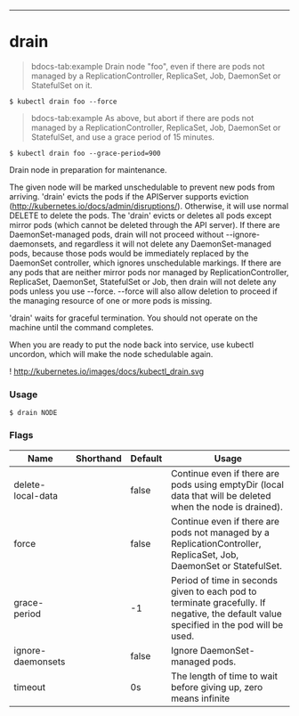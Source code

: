 ------------

# drain

>bdocs-tab:example Drain node "foo", even if there are pods not managed by a ReplicationController, ReplicaSet, Job, DaemonSet or StatefulSet on it.

```bdocs-tab:example_shell
$ kubectl drain foo --force
```

>bdocs-tab:example As above, but abort if there are pods not managed by a ReplicationController, ReplicaSet, Job, DaemonSet or StatefulSet, and use a grace period of 15 minutes.

```bdocs-tab:example_shell
$ kubectl drain foo --grace-period=900
```


Drain node in preparation for maintenance. 

The given node will be marked unschedulable to prevent new pods from arriving. 'drain' evicts the pods if the APIServer supports eviction (http://kubernetes.io/docs/admin/disruptions/). Otherwise, it will use normal DELETE to delete the pods. The 'drain' evicts or deletes all pods except mirror pods (which cannot be deleted through the API server).  If there are DaemonSet-managed pods, drain will not proceed without --ignore-daemonsets, and regardless it will not delete any DaemonSet-managed pods, because those pods would be immediately replaced by the DaemonSet controller, which ignores unschedulable markings.  If there are any pods that are neither mirror pods nor managed by ReplicationController, ReplicaSet, DaemonSet, StatefulSet or Job, then drain will not delete any pods unless you use --force.  --force will also allow deletion to proceed if the managing resource of one or more pods is missing. 

'drain' waits for graceful termination. You should not operate on the machine until the command completes. 

When you are ready to put the node back into service, use kubectl uncordon, which will make the node schedulable again. 

! http://kubernetes.io/images/docs/kubectl_drain.svg

### Usage

`$ drain NODE`



### Flags

Name | Shorthand | Default | Usage
---- | --------- | ------- | ----- 
delete-local-data |  | false | Continue even if there are pods using emptyDir (local data that will be deleted when the node is drained). 
force |  | false | Continue even if there are pods not managed by a ReplicationController, ReplicaSet, Job, DaemonSet or StatefulSet. 
grace-period |  | -1 | Period of time in seconds given to each pod to terminate gracefully. If negative, the default value specified in the pod will be used. 
ignore-daemonsets |  | false | Ignore DaemonSet-managed pods. 
timeout |  | 0s | The length of time to wait before giving up, zero means infinite 


